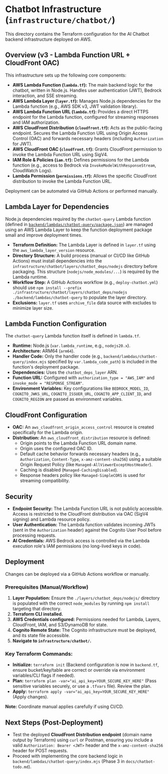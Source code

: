 # Chatbot Infrastructure (`infrastructure/chatbot/`)

This directory contains the Terraform configuration for the AI Chatbot backend infrastructure deployed on AWS.

## Overview (v3 - Lambda Function URL + CloudFront OAC)

This infrastructure sets up the following core components:

- **AWS Lambda Function (`lambda.tf`):** The main backend logic for the chatbot, written in Node.js. Handles user authentication (JWT), Bedrock interaction, and SSE streaming.
- **AWS Lambda Layer (`layer.tf`):** Manages Node.js dependencies for the Lambda function (e.g., AWS SDK v3, JWT validation library).
- **AWS Lambda Function URL (`lambda.tf`):** Provides a direct HTTPS endpoint for the Lambda function, configured for streaming responses and IAM authorization.
- **AWS CloudFront Distribution (`cloudfront.tf`):** Acts as the public-facing endpoint. Secures the Lambda Function URL using Origin Access Control (OAC) and forwards necessary headers (including `Authorization` for JWT).
- **AWS CloudFront OAC (`cloudfront.tf`):** Grants CloudFront permission to invoke the Lambda Function URL using SigV4.
- **IAM Role & Policies (`iam.tf`):** Defines permissions for the Lambda function (e.g., access to Bedrock via `InvokeModelWithResponseStream`, CloudWatch Logs).
- **Lambda Permission (`permissions.tf`):** Allows the specific CloudFront distribution to invoke the Lambda Function URL.

Deployment can be automated via GitHub Actions or performed manually.

## Lambda Layer for Dependencies

Node.js dependencies required by the `chatbot-query` Lambda function (defined in [`backend/lambdas/chatbot-query/package.json`](../../backend/lambdas/chatbot-query/package.json)) are managed using an AWS Lambda Layer to keep the function deployment package small and improve deployment times.

- **Terraform Definition:** The Lambda Layer is defined in `layer.tf` using the `aws_lambda_layer_version` resource.
- **Directory Structure:** A build process (manual or CI/CD like GitHub Actions) must install dependencies into the `infrastructure/chatbot/layers/chatbot_deps/nodejs` directory before packaging. This structure (`nodejs/node_modules/...`) is required by the Lambda runtime.
- **Workflow Step:** A GitHub Actions workflow (e.g., `deploy-chatbot.yml`) should use `npm install --prefix ./infrastructure/chatbot/layers/chatbot_deps/nodejs ./backend/lambdas/chatbot-query` to populate the layer directory.
- **Exclusions:** `layer.tf` uses `archive_file` data source with excludes to minimize layer size.

## Lambda Function Configuration

The `chatbot-query` Lambda function itself is defined in `lambda.tf`.

- **Runtime:** Node.js (`var.lambda_runtime`, e.g., `nodejs20.x`).
- **Architecture:** ARM64 (`arm64`).
- **Handler Code:** Only the handler code (e.g., `backend/lambdas/chatbot-query/index.mjs` specified by `var.lambda_code_path`) is included in the function's deployment package.
- **Dependencies:** Uses the `chatbot_deps_layer` ARN.
- **Function URL:** Configured with `authorization_type = "AWS_IAM"` and `invoke_mode = "RESPONSE_STREAM"`.
- **Environment Variables:** Key configurations like `BEDROCK_MODEL_ID`, `COGNITO_JWKS_URL`, `COGNITO_ISSUER_URL`, `COGNITO_APP_CLIENT_ID`, and `COGNITO_REGION` are passed as environment variables.

## CloudFront Configuration

- **OAC:** An `aws_cloudfront_origin_access_control` resource is created specifically for the Lambda origin.
- **Distribution:** An `aws_cloudfront_distribution` resource is defined:
  - Origin points to the Lambda Function URL domain name.
  - Origin uses the configured OAC ID.
  - Default cache behavior forwards necessary headers (e.g., `Authorization`, `Content-Type`, `x-amz-content-sha256`) using a suitable Origin Request Policy (like `Managed-AllViewerExceptHostHeader`).
  - Caching is disabled (`Managed-CachingDisabled`).
  - Response headers policy like `Managed-SimpleCORS` is used for streaming compatibility.

## Security

- **Endpoint Security:** The Lambda Function URL is not publicly accessible. Access is restricted to the CloudFront distribution via OAC (SigV4 signing) and Lambda resource policy.
- **User Authentication:** The Lambda function validates incoming JWTs (sent in the `Authorization` header) against the Cognito User Pool before processing requests.
- **AI Credentials:** AWS Bedrock access is controlled via the Lambda execution role's IAM permissions (no long-lived keys in code).

## Deployment

Changes can be deployed via a GitHub Actions workflow or manually.

### Prerequisites (Manual/Workflow)

1.  **Layer Population:** Ensure the `./layers/chatbot_deps/nodejs/` directory is populated with the correct `node_modules` by running `npm install` targeting that directory.
2.  **Terraform CLI installed.**
3.  **AWS Credentials configured:** Permissions needed for Lambda, Layers, CloudFront, IAM, and S3/DynamoDB for state.
4.  **Cognito Remote State:** The Cognito infrastructure must be deployed, and its state file accessible.
5.  **Navigate to `infrastructure/chatbot/`.**

### Key Terraform Commands:

- **Initialize:** `terraform init` (Backend configuration is now in `backend.tf`, ensure bucket/key/table are correct or override via environment variables/CLI flags if needed).
- **Plan:** `terraform plan -var="ai_api_key=YOUR_SECURE_KEY_HERE"` (Pass sensitive variables securely, or use a `.tfvars` file). Review the plan.
- **Apply:** `terraform apply -var="ai_api_key=YOUR_SECURE_KEY_HERE"` (Apply changes).

**Note:** Coordinate manual applies carefully if using CI/CD.

## Next Steps (Post-Deployment)

- Test the deployed **CloudFront Distribution endpoint** (domain name output by Terraform) using `curl` or Postman, ensuring you include a valid `Authorization: Bearer <JWT>` header and the `x-amz-content-sha256` header for POST requests.
- Proceed with implementing the core backend logic in `backend/lambdas/chatbot-query/index.mjs` (Phase 3 in `docs/chatbot-todo.md`).
